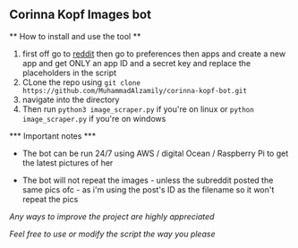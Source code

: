## Corinna Kopf Images bot

** How to install and use the tool **

1. first off go to [reddit]("https://old.reddit.com") then go to preferences then apps and create a new app and get ONLY an app ID and a secret key and replace the placeholders in the script
2. CLone the repo using `git clone https://github.com/MuhammadAlzamily/corinna-kopf-bot.git`
3. navigate into the directory
4. Then run `python3 image_scraper.py` if you're on linux or `python image_scraper.py` if you're on windows

*** Important notes ***

- The bot can be run 24/7 using AWS / digital Ocean / Raspberry Pi to get the latest pictures of her 

 - The bot will not repeat the images - unless the subreddit posted the same pics ofc - as i'm using the post's ID as the filename so it won't repeat the pics 

*Any ways to improve the project are highly appreciated*

*Feel free to use or modify the script the way you please*
